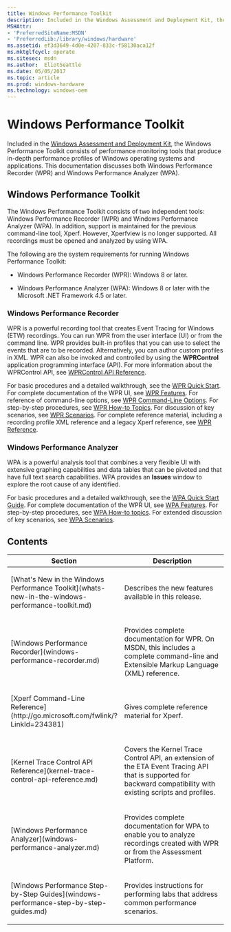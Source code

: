 ```yaml
---
title: Windows Performance Toolkit
description: Included in the Windows Assessment and Deployment Kit, the Windows Performance Toolkit consists of performance monitoring tools that produce in-depth performance profiles of Windows operating systems and applications.
MSHAttr:
- 'PreferredSiteName:MSDN'
- 'PreferredLib:/library/windows/hardware'
ms.assetid: ef3d3649-4d0e-4207-833c-f58130aca12f
ms.mktglfcycl: operate
ms.sitesec: msdn
ms.author:  EliotSeattle
ms.date: 05/05/2017
ms.topic: article
ms.prod: windows-hardware
ms.technology: windows-oem
---
```


# Windows Performance Toolkit


Included in the [Windows Assessment and Deployment Kit](http://aka.ms/adk), the Windows Performance Toolkit consists of performance monitoring tools that produce in-depth performance profiles of Windows operating systems and applications. This documentation discusses both Windows Performance Recorder (WPR) and Windows Performance Analyzer (WPA).

## Windows Performance Toolkit


The Windows Performance Toolkit consists of two independent tools: Windows Performance Recorder (WPR) and Windows Performance Analyzer (WPA). In addition, support is maintained for the previous command-line tool, Xperf. However, Xperfview is no longer supported. All recordings must be opened and analyzed by using WPA.

The following are the system requirements for running Windows Performance Toolkit:

-   Windows Performance Recorder (WPR): Windows 8 or later.

-   Windows Performance Analyzer (WPA): Windows 8 or later with the Microsoft .NET Framework 4.5 or later.

### Windows Performance Recorder

WPR is a powerful recording tool that creates Event Tracing for Windows (ETW) recordings. You can run WPR from the user interface (UI) or from the command line. WPR provides built-in profiles that you can use to select the events that are to be recorded. Alternatively, you can author custom profiles in XML. WPR can also be invoked and controlled by using the **WPRControl** application programming interface (API). For more information about the WPRControl API, see [WPRControl API Reference](http://go.microsoft.com/fwlink/p/?linkid=223235).

For basic procedures and a detailed walkthrough, see the [WPR Quick Start](wpr-quick-start.md). For complete documentation of the WPR UI, see [WPR Features](http://go.microsoft.com/fwlink/p/?linkid=223236). For reference of command-line options, see [WPR Command-Line Options](http://go.microsoft.com/fwlink/p/?linkid=223233). For step-by-step procedures, see [WPR How-to Topics](http://go.microsoft.com/fwlink/p/?linkid=223237). For discussion of key scenarios, see [WPR Scenarios](windows-performance-recorder-common-scenarios.md). For complete reference material, including a recording profile XML reference and a legacy Xperf reference, see [WPR Reference](http://go.microsoft.com/fwlink/p/?linkid=223245).

### Windows Performance Analyzer

WPA is a powerful analysis tool that combines a very flexible UI with extensive graphing capabilities and data tables that can be pivoted and that have full text search capabilities. WPA provides an **Issues** window to explore the root cause of any identified.

For basic procedures and a detailed walkthrough, see the [WPA Quick Start Guide](wpa-quick-start-guide.md). For complete documentation of the WPR UI, see [WPA Features](http://go.microsoft.com/fwlink/p/?linkid=223251). For step-by-step procedures, see [WPA How-to topics](http://go.microsoft.com/fwlink/p/?linkid=223252). For extended discussion of key scenarios, see [WPA Scenarios](windows-performance-analyzer-common-scenarios.md).

## Contents


<table>
<colgroup>
<col width="50%" />
<col width="50%" />
</colgroup>
<thead>
<tr class="header">
<th>Section</th>
<th>Description</th>
</tr>
</thead>
<tbody>
<tr class="odd">
<td><p>[What's New in the Windows Performance Toolkit](whats-new-in-the-windows-performance-toolkit.md)</p></td>
<td><p>Describes the new features available in this release.</p></td>
</tr>
<tr class="even">
<td><p>[Windows Performance Recorder](windows-performance-recorder.md)</p></td>
<td><p>Provides complete documentation for WPR. On MSDN, this includes a complete command-line and Extensible Markup Language (XML) reference.</p></td>
</tr>
<tr class="odd">
<td><p>[Xperf Command-Line Reference](http://go.microsoft.com/fwlink/?LinkId=234381)</p></td>
<td><p>Gives complete reference material for Xperf.</p></td>
</tr>
<tr class="even">
<td><p>[Kernel Trace Control API Reference](kernel-trace-control-api-reference.md)</p></td>
<td><p>Covers the Kernel Trace Control API, an extension of the ETA Event Tracing API that is supported for backward compatibility with existing scripts and profiles.</p></td>
</tr>
<tr class="odd">
<td><p>[Windows Performance Analyzer](windows-performance-analyzer.md)</p></td>
<td><p>Provides complete documentation for WPA to enable you to analyze recordings created with WPR or from the Assessment Platform.</p></td>
</tr>
<tr class="even">
<td><p>[Windows Performance Step-by-Step Guides](windows-performance-step-by-step-guides.md)</p></td>
<td><p>Provides instructions for performing labs that address common performance scenarios.</p></td>
</tr>
</tbody>
</table>

 

 

 






